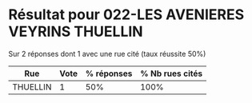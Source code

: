# Résultat pour 022-LES AVENIERES VEYRINS THUELLIN

Sur 2 réponses dont 1 avec une rue cité (taux réussite 50%)

| Rue | Vote | % réponses | % Nb rues cités|
|-----|------|------------|----------------|
| THUELLIN | 1 | 50% | 100%|
